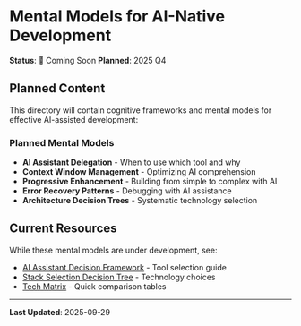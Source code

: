 # Mental Models for AI-Native Development

**Status**: 🚧 Coming Soon
**Planned**: 2025 Q4

## Planned Content

This directory will contain cognitive frameworks and mental models for effective AI-assisted development:

### Planned Mental Models
- **AI Assistant Delegation** - When to use which tool and why
- **Context Window Management** - Optimizing AI comprehension
- **Progressive Enhancement** - Building from simple to complex with AI
- **Error Recovery Patterns** - Debugging with AI assistance
- **Architecture Decision Trees** - Systematic technology selection

## Current Resources

While these mental models are under development, see:
- [AI Assistant Decision Framework](../../decision-frameworks/ai-assistant-decision-framework.md) - Tool selection guide
- [Stack Selection Decision Tree](../decision-trees/stack-selection.md) - Technology choices
- [Tech Matrix](../../quick-reference/TECH_MATRIX.md) - Quick comparison tables

---

**Last Updated**: 2025-09-29